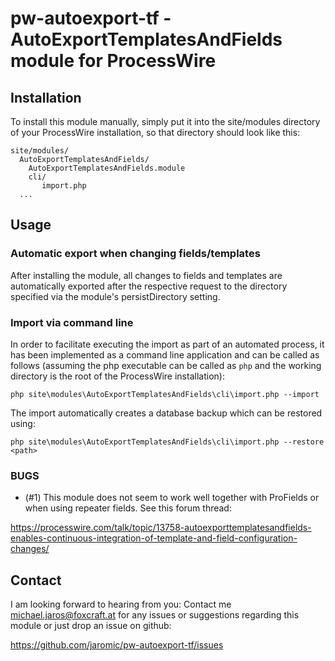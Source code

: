 # pw-autoexport-tf - AutoExportTemplatesAndFields module for ProcessWire
## Installation

To install this module manually, simply put it into the site/modules directory
of your ProcessWire installation, so that directory should look like this:

    site/modules/
      AutoExportTemplatesAndFields/
        AutoExportTemplatesAndFields.module
        cli/
           import.php
      ...

## Usage
### Automatic export when changing fields/templates

After installing the module, all changes to fields and templates are
automatically exported after the respective request to the directory specified
via the module's persistDirectory setting.

### Import via command line

In order to facilitate executing the import as part of an automated process, it
has been implemented as a command line application and can be called as
follows (assuming the php executable can be called as `php` and the working
directory is the root of the ProcessWire installation):

    php site\modules\AutoExportTemplatesAndFields\cli\import.php --import

The import automatically creates a database backup which can be restored using:

    php site\modules\AutoExportTemplatesAndFields\cli\import.php --restore <path>

### BUGS

 * (#1) This module does not seem to work well together with ProFields or when using
repeater fields. See this forum thread:

  https://processwire.com/talk/topic/13758-autoexporttemplatesandfields-enables-continuous-integration-of-template-and-field-configuration-changes/

## Contact

I am looking forward to hearing from you: Contact me
<michael.jaros@foxcraft.at> for any issues or suggestions regarding this module
or just drop an issue on github: 

  https://github.com/jaromic/pw-autoexport-tf/issues
